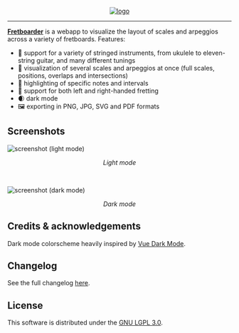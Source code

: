 <p align="center">
	<a href="https://fretboarder.app" target="_blank" rel="external nofollow noopener noreferrer">
		<img src="https://raw.githubusercontent.com/cheap-glitch/fretboarder/develop/docs/logo.png" alt="logo">
	</a>
</p>

--------------------------------------------------------------------------------

**[Fretboarder](https://fretboarder.app)** is  a webapp to visualize  the layout
of scales and arpeggios across a variety of fretboards. Features:
  * 🎸 support for a variety of stringed instruments, from ukulele to eleven-string guitar, and many different tunings
  * 🎨 visualization of several scales and arpeggios at once (full scales, positions, overlaps and intersections)
  * 🎯 highlighting of specific notes and intervals
  * 🤘 support for both left and right-handed fretting
  * 🌒 dark mode
  * 🖼️ exporting in PNG, JPG, SVG and PDF formats

## Screenshots
![screenshot (light mode)](https://raw.githubusercontent.com/cheap-glitch/fretboarder/develop/docs/screenshot-01.png)
<p align="center"><em>Light mode</em></p>

<p>&nbsp;</p>

![screenshot (dark  mode)](https://raw.githubusercontent.com/cheap-glitch/fretboarder/develop/docs/screenshot-02.png)
<p align="center"><em>Dark mode</em></p>

## Credits & acknowledgements
Dark mode colorscheme heavily inspired by [Vue Dark Mode](https://www.growthbunker.dev/vuedarkmode).

## Changelog
See the full changelog [here](https://github.com/cheap-glitch/fretboarder/releases).

## License
This software is distributed under the [GNU LGPL 3.0](https://spdx.org/licenses/LGPL-3.0-only.html).
